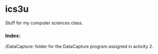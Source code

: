 ics3u
=====

Stuff for my computer sciences class.

<h3>Index:</h3>
/DataCapture: folder for the DataCapture program assigned in activity 2.
